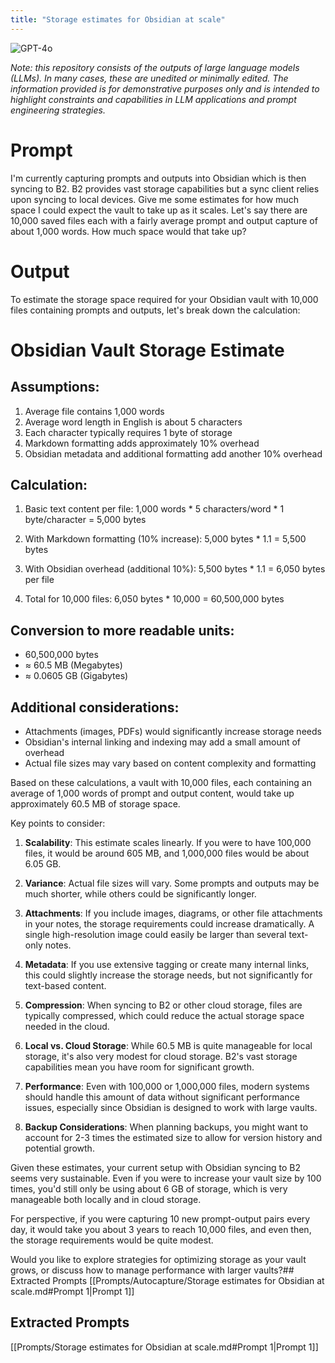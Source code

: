 ```yaml
---
title: "Storage estimates for Obsidian at scale"
---
```

![GPT-4o](https://img.shields.io/badge/GPT--4o-3333FF?style=for-the-badge&logo=openai&logoColor=white)



*Note: this repository consists of the outputs of large language models (LLMs). In many cases, these are unedited or minimally edited. The information provided is for demonstrative purposes only and is intended to highlight constraints and capabilities in LLM applications and prompt engineering strategies.*


# Prompt
I'm currently capturing prompts and outputs into Obsidian which is then syncing to B2. B2 provides vast storage capabilities but a sync client relies upon syncing to local devices. Give me some estimates for how much space I could expect the vault to take up as it scales. Let's say there are 10,000 saved files each with a fairly average prompt and output capture of about 1,000 words. How much space would that take up?

# Output
To estimate the storage space required for your Obsidian vault with 10,000 files containing prompts and outputs, let's break down the calculation:





# Obsidian Vault Storage Estimate

## Assumptions:
1. Average file contains 1,000 words
2. Average word length in English is about 5 characters
3. Each character typically requires 1 byte of storage
4. Markdown formatting adds approximately 10% overhead
5. Obsidian metadata and additional formatting add another 10% overhead

## Calculation:

1. Basic text content per file:
   1,000 words * 5 characters/word * 1 byte/character = 5,000 bytes

2. With Markdown formatting (10% increase):
   5,000 bytes * 1.1 = 5,500 bytes

3. With Obsidian overhead (additional 10%):
   5,500 bytes * 1.1 = 6,050 bytes per file

4. Total for 10,000 files:
   6,050 bytes * 10,000 = 60,500,000 bytes

## Conversion to more readable units:
- 60,500,000 bytes
- ≈ 60.5 MB (Megabytes)
- ≈ 0.0605 GB (Gigabytes)

## Additional considerations:
- Attachments (images, PDFs) would significantly increase storage needs
- Obsidian's internal linking and indexing may add a small amount of overhead
- Actual file sizes may vary based on content complexity and formatting



Based on these calculations, a vault with 10,000 files, each containing an average of 1,000 words of prompt and output content, would take up approximately 60.5 MB of storage space.

Key points to consider:

1. **Scalability**: This estimate scales linearly. If you were to have 100,000 files, it would be around 605 MB, and 1,000,000 files would be about 6.05 GB.

2. **Variance**: Actual file sizes will vary. Some prompts and outputs may be much shorter, while others could be significantly longer.

3. **Attachments**: If you include images, diagrams, or other file attachments in your notes, the storage requirements could increase dramatically. A single high-resolution image could easily be larger than several text-only notes.

4. **Metadata**: If you use extensive tagging or create many internal links, this could slightly increase the storage needs, but not significantly for text-based content.

5. **Compression**: When syncing to B2 or other cloud storage, files are typically compressed, which could reduce the actual storage space needed in the cloud.

6. **Local vs. Cloud Storage**: While 60.5 MB is quite manageable for local storage, it's also very modest for cloud storage. B2's vast storage capabilities mean you have room for significant growth.

7. **Performance**: Even with 100,000 or 1,000,000 files, modern systems should handle this amount of data without significant performance issues, especially since Obsidian is designed to work with large vaults.

8. **Backup Considerations**: When planning backups, you might want to account for 2-3 times the estimated size to allow for version history and potential growth.

Given these estimates, your current setup with Obsidian syncing to B2 seems very sustainable. Even if you were to increase your vault size by 100 times, you'd still only be using about 6 GB of storage, which is very manageable both locally and in cloud storage.

For perspective, if you were capturing 10 new prompt-output pairs every day, it would take you about 3 years to reach 10,000 files, and even then, the storage requirements would be quite modest.

Would you like to explore strategies for optimizing storage as your vault grows, or discuss how to manage performance with larger vaults?## Extracted Prompts
[[Prompts/Autocapture/Storage estimates for Obsidian at scale.md#Prompt 1|Prompt 1]]





## Extracted Prompts
[[Prompts/Storage estimates for Obsidian at scale.md#Prompt 1|Prompt 1]]
